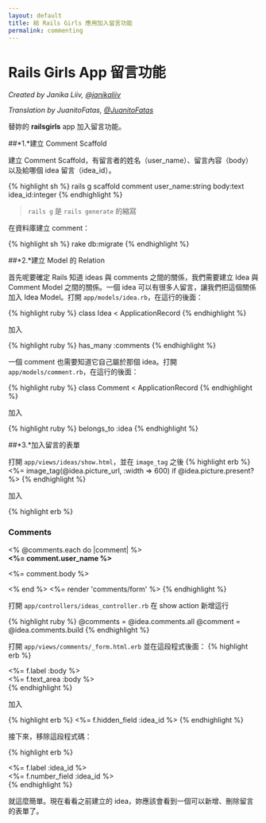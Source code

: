 ```yaml
---
layout: default
title: 給 Rails Girls 應用加入留言功能
permalink: commenting
---
```


# Rails Girls App 留言功能

*Created by Janika Liiv, [@janikaliiv](https://twitter.com/janikaliiv)*

*Translation by JuanitoFatas, [@JuanitoFatas](https://twitter.com/juanitofatas)*

替妳的 **railsgirls** app 加入留言功能。

##*1.*建立 Comment Scaffold

建立 Comment Scaffold，有留言者的姓名（user_name）、留言內容（body）以及給哪個 idea 留言（idea_id）。

{% highlight sh %}
rails g scaffold comment user_name:string body:text idea_id:integer
{% endhighlight %}

> `rails g` 是 `rails generate` 的縮寫

在資料庫建立 comment：

{% highlight sh %}
rake db:migrate
{% endhighlight %}

##*2.*建立 Model 的 Relation

首先呢要確定 Rails 知道 ideas 與 comments 之間的關係，我們需要建立 Idea 與 Comment Model 之間的關係。一個 idea 可以有很多人留言，讓我們把這個關係加入 Idea Model。打開 `app/models/idea.rb`，在這行的後面：

{% highlight ruby %}
class Idea < ApplicationRecord
{% endhighlight %}

加入

{% highlight ruby %}
has_many :comments
{% endhighlight %}

一個 comment 也需要知道它自己屬於那個 idea。打開 `app/models/comment.rb`，在這行的後面：

{% highlight ruby %}
class Comment < ApplicationRecord
{% endhighlight %}

加入

{% highlight ruby %}
belongs_to :idea
{% endhighlight %}

##*3.*加入留言的表單

打開 `app/views/ideas/show.html`，並在 `image_tag` 之後
{% highlight erb %}
<%= image_tag(@idea.picture_url, :width => 600) if @idea.picture.present? %>
{% endhighlight %}

加入

{% highlight erb %}
<h3>Comments</h3>
<% @comments.each do |comment| %>
  <div>
    <strong><%= comment.user_name %></strong>
    <br />
    <p><%= comment.body %></p>
  </div>
<% end %>
<%= render 'comments/form' %>
{% endhighlight %}

打開 `app/controllers/ideas_controller.rb` 在 show action 新增這行

{% highlight ruby %}
@comments = @idea.comments.all
@comment = @idea.comments.build
{% endhighlight %}

打開 `app/views/comments/_form.html.erb` 並在這段程式後面：
{% highlight erb %}
  <div class="field">
    <%= f.label :body %><br />
    <%= f.text_area :body %>
  </div>
{% endhighlight %}

加入

{% highlight erb %}
<%= f.hidden_field :idea_id %>
{% endhighlight %}

接下來，移除這段程式碼：

{% highlight erb %}
<div class="field">
  <%= f.label :idea_id %><br>
  <%= f.number_field :idea_id %>
</div>
{% endhighlight %}

就這麼簡單。現在看看之前建立的 idea，妳應該會看到一個可以新增、刪除留言的表單了。
